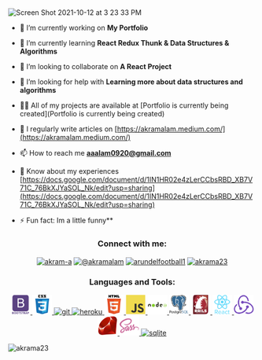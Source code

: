 <!-- Hi there � Welcome 


![Anurag's GitHub stats](https://github-readme-stats.vercel.app/api?username=akrama23&show_icons=true&theme=radical) 
 -->
 <img width="934" align="center" alt="Screen Shot 2021-10-12 at 3 23 33 PM" src="https://user-images.githubusercontent.com/71532145/137016648-b40b813e-88c1-4fd6-987e-ffd644fb8e59.png">


- 🔭 I’m currently working on **My Portfolio**

- 🌱 I’m currently learning **React Redux Thunk & Data Structures & Algorithms**

- 👯 I’m looking to collaborate on **A React Project**

- 🤝 I’m looking for help with **Learning more about data structures and algorithms**

- 👨‍💻 All of my projects are available at [Portfolio is currently being created](Portfolio is currently being created)

- 📝 I regularly write articles on [https://akramalam.medium.com/](https://akramalam.medium.com/)

- 📫 How to reach me **aaalam0920@gmail.com**

- 📄 Know about my experiences [https://docs.google.com/document/d/1IN1HR02e4zLerCCbsRBD_XB7V71C_76BkXJYaSOL_Nk/edit?usp=sharing](https://docs.google.com/document/d/1IN1HR02e4zLerCCbsRBD_XB7V71C_76BkXJYaSOL_Nk/edit?usp=sharing)

- ⚡ Fun fact: Im a little funny**


<h3 align="center">Connect with me:</h3>
<p align="center">
<a href="https://linkedin.com/in/akram-a" target="blank"><img align="center" src="https://raw.githubusercontent.com/rahuldkjain/github-profile-readme-generator/master/src/images/icons/Social/linked-in-alt.svg" alt="akram-a" height="30" width="40" /></a>
<a href="https://medium.com/@akramalam" target="blank"><img align="center" src="https://raw.githubusercontent.com/rahuldkjain/github-profile-readme-generator/master/src/images/icons/Social/medium.svg" alt="@akramalam" height="30" width="40" /></a>
<a href="https://www.hackerrank.com/arundelfootball1" target="blank"><img align="center" src="https://raw.githubusercontent.com/rahuldkjain/github-profile-readme-generator/master/src/images/icons/Social/hackerrank.svg" alt="arundelfootball1" height="30" width="40" /></a>
<a href="https://www.leetcode.com/akrama23" target="blank"><img align="center" src="https://raw.githubusercontent.com/rahuldkjain/github-profile-readme-generator/master/src/images/icons/Social/leet-code.svg" alt="akrama23" height="30" width="40" /></a>
</p>

<h3 align="center">Languages and Tools:</h3>
<p align="center"> <a href="https://getbootstrap.com" target="_blank"> <img src="https://raw.githubusercontent.com/devicons/devicon/master/icons/bootstrap/bootstrap-plain-wordmark.svg" alt="bootstrap" width="40" height="40"/> </a> <a href="https://www.w3schools.com/css/" target="_blank"> <img src="https://raw.githubusercontent.com/devicons/devicon/master/icons/css3/css3-original-wordmark.svg" alt="css3" width="40" height="40"/> </a> <a href="https://git-scm.com/" target="_blank"> <img src="https://www.vectorlogo.zone/logos/git-scm/git-scm-icon.svg" alt="git" width="40" height="40"/> </a> <a href="https://heroku.com" target="_blank"> <img src="https://www.vectorlogo.zone/logos/heroku/heroku-icon.svg" alt="heroku" width="40" height="40"/> </a> <a href="https://www.w3.org/html/" target="_blank"> <img src="https://raw.githubusercontent.com/devicons/devicon/master/icons/html5/html5-original-wordmark.svg" alt="html5" width="40" height="40"/> </a> <a href="https://developer.mozilla.org/en-US/docs/Web/JavaScript" target="_blank"> <img src="https://raw.githubusercontent.com/devicons/devicon/master/icons/javascript/javascript-original.svg" alt="javascript" width="40" height="40"/> </a> <a href="https://nodejs.org" target="_blank"> <img src="https://raw.githubusercontent.com/devicons/devicon/master/icons/nodejs/nodejs-original-wordmark.svg" alt="nodejs" width="40" height="40"/> </a> <a href="https://www.postgresql.org" target="_blank"> <img src="https://raw.githubusercontent.com/devicons/devicon/master/icons/postgresql/postgresql-original-wordmark.svg" alt="postgresql" width="40" height="40"/> </a> <a href="https://rubyonrails.org" target="_blank"> <img src="https://raw.githubusercontent.com/devicons/devicon/master/icons/rails/rails-original-wordmark.svg" alt="rails" width="40" height="40"/> </a> <a href="https://reactjs.org/" target="_blank"> <img src="https://raw.githubusercontent.com/devicons/devicon/master/icons/react/react-original-wordmark.svg" alt="react" width="40" height="40"/> </a> <a href="https://redux.js.org" target="_blank"> <img src="https://raw.githubusercontent.com/devicons/devicon/master/icons/redux/redux-original.svg" alt="redux" width="40" height="40" color="red"/> </a> <a href="https://www.ruby-lang.org/en/" target="_blank"> <img src="https://raw.githubusercontent.com/devicons/devicon/master/icons/ruby/ruby-original.svg" alt="ruby" width="40" height="40"/> </a> <a href="https://sass-lang.com" target="_blank"> <img src="https://raw.githubusercontent.com/devicons/devicon/master/icons/sass/sass-original.svg" alt="sass" width="40" height="40"/> </a> <a href="https://www.sqlite.org/" target="_blank"> <img src="https://www.vectorlogo.zone/logos/sqlite/sqlite-icon.svg" alt="sqlite" width="40" height="40"/> </a> </p>

<p><img src="https://github-readme-stats.vercel.app/api/top-langs?username=akrama23&show_icons=true&locale=en&layout=compact" alt="akrama23" /></p>

<!-- <p>&nbsp;<img src="https://github-readme-stats.vercel.app/api?username=akrama23&show_icons=true&locale=en" alt="akrama23" /></p>
 -->



